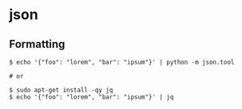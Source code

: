 # json

## Formatting

```
$ echo '{"foo": "lorem", "bar": "ipsum"}' | python -m json.tool

# or

$ sudo apt-get install -qy jq
$ echo '{"foo": "lorem", "bar": "ipsum"}' | jq
```
